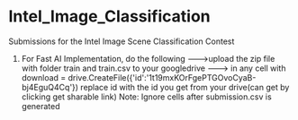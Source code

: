 # Intel_Image_Classification
Submissions for the Intel Image Scene Classification Contest
1. For Fast AI Implementation, do the following
--->upload the zip file with folder train and train.csv to your googledrive
---> in any cell with download = drive.CreateFile({'id':'1t19mxKOrFgePTGOvoCyaB-bj4EguQ4Cq'}) replace id with the
     id you get from your drive(can get by clicking get sharable link) 
Note: Ignore cells after submission.csv is generated

